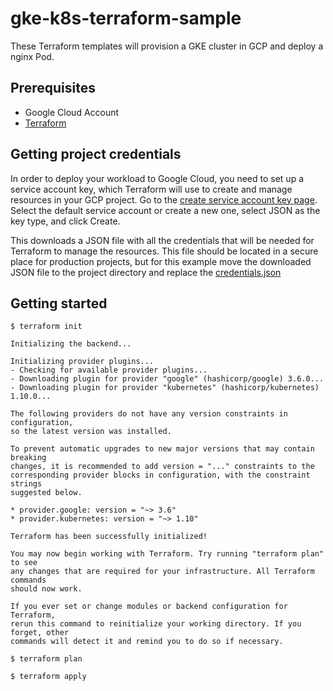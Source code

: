# gke-k8s-terraform-sample

These Terraform templates will provision a GKE cluster in GCP and deploy a nginx Pod.

## Prerequisites

- Google Cloud Account
- [Terraform](https://www.terraform.io/downloads.html)


## Getting project credentials
In order to deploy your workload to Google Cloud, you need to set up a service account key, which Terraform will use to create and manage resources in your GCP project. Go to the [create service account key page](https://console.cloud.google.com/apis/credentials/serviceaccountkey). Select the default service account or create a new one, select JSON as the key type, and click Create.

This downloads a JSON file with all the credentials that will be needed for Terraform to manage the resources. This file should be located in a secure place for production projects, but for this example move the downloaded JSON file to the project directory and replace the [credentials.json](./credentials.json)

## Getting started

```shell
$ terraform init

Initializing the backend...

Initializing provider plugins...
- Checking for available provider plugins...
- Downloading plugin for provider "google" (hashicorp/google) 3.6.0...
- Downloading plugin for provider "kubernetes" (hashicorp/kubernetes) 1.10.0...

The following providers do not have any version constraints in configuration,
so the latest version was installed.

To prevent automatic upgrades to new major versions that may contain breaking
changes, it is recommended to add version = "..." constraints to the
corresponding provider blocks in configuration, with the constraint strings
suggested below.

* provider.google: version = "~> 3.6"
* provider.kubernetes: version = "~> 1.10"

Terraform has been successfully initialized!

You may now begin working with Terraform. Try running "terraform plan" to see
any changes that are required for your infrastructure. All Terraform commands
should now work.

If you ever set or change modules or backend configuration for Terraform,
rerun this command to reinitialize your working directory. If you forget, other
commands will detect it and remind you to do so if necessary.
```

```shell
$ terraform plan
```

```shell
$ terraform apply
```
